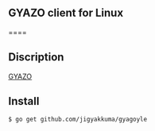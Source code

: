 ## GYAZO client for Linux

====

## Discription

[GYAZO](http://gyazo.com) 

## Install

```
$ go get github.com/jigyakkuma/gyagoyle
```
